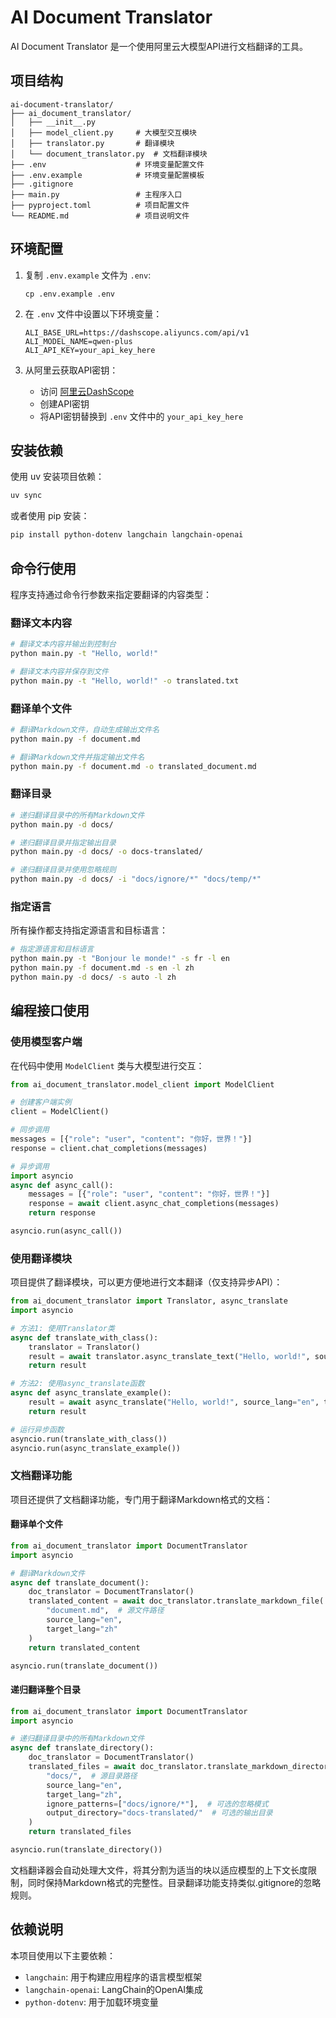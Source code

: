 # AI Document Translator

AI Document Translator 是一个使用阿里云大模型API进行文档翻译的工具。

## 项目结构

```
ai-document-translator/
├── ai_document_translator/
│   ├── __init__.py
│   ├── model_client.py     # 大模型交互模块
│   ├── translator.py       # 翻译模块
│   └── document_translator.py  # 文档翻译模块
├── .env                    # 环境变量配置文件
├── .env.example            # 环境变量配置模板
├── .gitignore
├── main.py                 # 主程序入口
├── pyproject.toml          # 项目配置文件
└── README.md               # 项目说明文件
```

## 环境配置

1. 复制 `.env.example` 文件为 `.env`:
   ```
   cp .env.example .env
   ```

2. 在 `.env` 文件中设置以下环境变量：
   ```
   ALI_BASE_URL=https://dashscope.aliyuncs.com/api/v1
   ALI_MODEL_NAME=qwen-plus
   ALI_API_KEY=your_api_key_here
   ```

3. 从阿里云获取API密钥：
   - 访问 [阿里云DashScope](https://dashscope.console.aliyun.com/)
   - 创建API密钥
   - 将API密钥替换到 `.env` 文件中的 `your_api_key_here`

## 安装依赖

使用 uv 安装项目依赖：

```bash
uv sync
```

或者使用 pip 安装：

```bash
pip install python-dotenv langchain langchain-openai
```

## 命令行使用

程序支持通过命令行参数来指定要翻译的内容类型：

### 翻译文本内容

```bash
# 翻译文本内容并输出到控制台
python main.py -t "Hello, world!"

# 翻译文本内容并保存到文件
python main.py -t "Hello, world!" -o translated.txt
```

### 翻译单个文件

```bash
# 翻译Markdown文件，自动生成输出文件名
python main.py -f document.md

# 翻译Markdown文件并指定输出文件名
python main.py -f document.md -o translated_document.md
```

### 翻译目录

```bash
# 递归翻译目录中的所有Markdown文件
python main.py -d docs/

# 递归翻译目录并指定输出目录
python main.py -d docs/ -o docs-translated/

# 递归翻译目录并使用忽略规则
python main.py -d docs/ -i "docs/ignore/*" "docs/temp/*"
```

### 指定语言

所有操作都支持指定源语言和目标语言：

```bash
# 指定源语言和目标语言
python main.py -t "Bonjour le monde!" -s fr -l en
python main.py -f document.md -s en -l zh
python main.py -d docs/ -s auto -l zh
```

## 编程接口使用

### 使用模型客户端

在代码中使用 `ModelClient` 类与大模型进行交互：

```python
from ai_document_translator.model_client import ModelClient

# 创建客户端实例
client = ModelClient()

# 同步调用
messages = [{"role": "user", "content": "你好，世界！"}]
response = client.chat_completions(messages)

# 异步调用
import asyncio
async def async_call():
    messages = [{"role": "user", "content": "你好，世界！"}]
    response = await client.async_chat_completions(messages)
    return response

asyncio.run(async_call())
```

### 使用翻译模块

项目提供了翻译模块，可以更方便地进行文本翻译（仅支持异步API）：

```python
from ai_document_translator import Translator, async_translate
import asyncio

# 方法1: 使用Translator类
async def translate_with_class():
    translator = Translator()
    result = await translator.async_translate_text("Hello, world!", source_lang="en", target_lang="zh")
    return result

# 方法2: 使用async_translate函数
async def async_translate_example():
    result = await async_translate("Hello, world!", source_lang="en", target_lang="zh")
    return result

# 运行异步函数
asyncio.run(translate_with_class())
asyncio.run(async_translate_example())
```

### 文档翻译功能

项目还提供了文档翻译功能，专门用于翻译Markdown格式的文档：

#### 翻译单个文件

```python
from ai_document_translator import DocumentTranslator
import asyncio

# 翻译Markdown文件
async def translate_document():
    doc_translator = DocumentTranslator()
    translated_content = await doc_translator.translate_markdown_file(
        "document.md",  # 源文件路径
        source_lang="en", 
        target_lang="zh"
    )
    return translated_content

asyncio.run(translate_document())
```

#### 递归翻译整个目录

```python
from ai_document_translator import DocumentTranslator
import asyncio

# 递归翻译目录中的所有Markdown文件
async def translate_directory():
    doc_translator = DocumentTranslator()
    translated_files = await doc_translator.translate_markdown_directory(
        "docs/",  # 源目录路径
        source_lang="en",
        target_lang="zh",
        ignore_patterns=["docs/ignore/*"],  # 可选的忽略模式
        output_directory="docs-translated/"  # 可选的输出目录
    )
    return translated_files

asyncio.run(translate_directory())
```

文档翻译器会自动处理大文件，将其分割为适当的块以适应模型的上下文长度限制，同时保持Markdown格式的完整性。目录翻译功能支持类似.gitignore的忽略规则。

## 依赖说明

本项目使用以下主要依赖：

- `langchain`: 用于构建应用程序的语言模型框架
- `langchain-openai`: LangChain的OpenAI集成
- `python-dotenv`: 用于加载环境变量